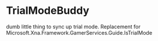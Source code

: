 TrialModeBuddy
==============

dumb little thing to sync up trial mode.  Replacement for Microsoft.Xna.Framework.GamerServices.Guide.IsTrialMode
